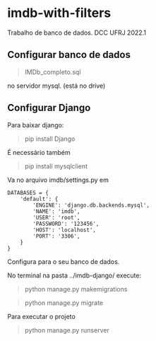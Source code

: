 # imdb-with-filters
Trabalho de banco de dados. DCC UFRJ 2022.1

## Configurar banco de dados
> IMDb_completo.sql

no servidor mysql.
(está no drive)


## Configurar Django

Para baixar django:
> pip install Django

É necessário também

> pip install mysqlclient

Va no arquivo imdb/settings.py
em
```
DATABASES = {
    'default': {
        'ENGINE': 'django.db.backends.mysql',
        'NAME': 'imdb',
        'USER': 'root',
        'PASSWORD': '123456',
        'HOST': 'localhost',
        'PORT': '3306',
    }
}
```
Configura para o seu banco de dados.

No terminal na pasta ../imdb-django/
execute: 
> python manage.py makemigrations

> python manage.py migrate

Para executar o projeto

> python manage.py runserver
